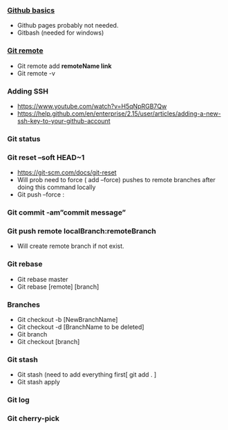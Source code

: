 ###	[Github basics](https://www.youtube.com/playlist?list=PLRqwX-V7Uu6ZF9C0YMKuns9sLDzK6zoiV)
* Github pages probably not needed. 
* Gitbash (needed for windows) 
###	[Git remote ](https://help.github.com/en/github/using-git/adding-a-remote) 
* Git remote add **remoteName link**
* Git remote -v 
###	Adding SSH
* https://www.youtube.com/watch?v=H5qNpRGB7Qw 
* https://help.github.com/en/enterprise/2.15/user/articles/adding-a-new-ssh-key-to-your-github-account
###	Git status 
###	Git reset –soft HEAD~1
* https://git-scm.com/docs/git-reset
* Will prob need to force ( add –force) pushes to remote branches after doing this command locally
* Git push –force <remote > <local branch>:<remote branch>
###	Git commit -am”commit message”
###	Git push **remote localBranch:remoteBranch** 
* Will create remote branch if not exist. 
###	Git rebase 
* Git rebase master
* Git rebase [remote] [branch] 
###	Branches
* Git checkout -b [NewBranchName] 
* Git checkout -d [BranchName to be deleted] 
* Git branch 
* Git checkout [branch]
###	Git stash 
* Git stash (need to add everything first[  git add . ] 
* Git stash apply
###	Git log 
###	Git cherry-pick <branch id> 

